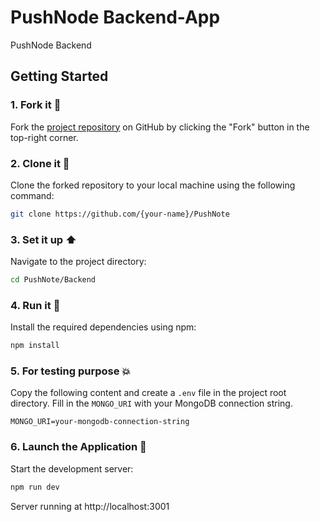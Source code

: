 # PushNode Backend-App

PushNode Backend

## Getting Started

### 1. Fork it :fork_and_knife:

Fork the [project repository](https://github.com/ProtoDrive/PushNote) on GitHub by clicking the "Fork" button in the top-right corner.

### 2. Clone it :busts_in_silhouette:

Clone the forked repository to your local machine using the following command:

```bash
git clone https://github.com/{your-name}/PushNote
```

### 3. Set it up :arrow_up:

Navigate to the project directory:

```bash
cd PushNote/Backend
```

### 4. Run it :checkered_flag:

Install the required dependencies using npm:

```bash
npm install
```

### 5. For testing purpose 💥

Copy the following content and create a `.env` file in the project root directory. Fill in the `MONGO_URI` with your MongoDB connection string.

```env
MONGO_URI=your-mongodb-connection-string
```

### 6. Launch the Application 🚀

Start the development server:

```bash
npm run dev
```

Server running at http://localhost:3001
